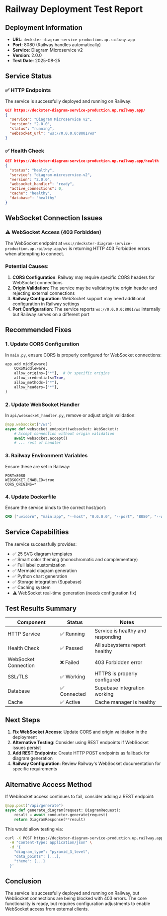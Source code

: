 # Railway Deployment Test Report

## Deployment Information
- **URL**: `deckster-diagram-service-production.up.railway.app`
- **Port**: 8080 (Railway handles automatically)
- **Service**: Diagram Microservice v2
- **Version**: 2.0.0
- **Test Date**: 2025-08-25

## Service Status

### ✅ HTTP Endpoints
The service is successfully deployed and running on Railway:

```json
GET https://deckster-diagram-service-production.up.railway.app/
{
  "service": "Diagram Microservice v2",
  "version": "2.0.0",
  "status": "running",
  "websocket_url": "ws://0.0.0.0:8001/ws"
}
```

### ✅ Health Check
```json
GET https://deckster-diagram-service-production.up.railway.app/health
{
  "status": "healthy",
  "service": "diagram-microservice-v2",
  "version": "2.0.0",
  "websocket_handler": "ready",
  "active_connections": 0,
  "cache": "healthy",
  "database": "healthy"
}
```

## WebSocket Connection Issues

### ⚠️ WebSocket Access (403 Forbidden)
The WebSocket endpoint at `wss://deckster-diagram-service-production.up.railway.app/ws` is returning HTTP 403 Forbidden errors when attempting to connect.

### Potential Causes:
1. **CORS Configuration**: Railway may require specific CORS headers for WebSocket connections
2. **Origin Validation**: The service may be validating the origin header and rejecting external connections
3. **Railway Configuration**: WebSocket support may need additional configuration in Railway settings
4. **Port Configuration**: The service reports `ws://0.0.0.0:8001/ws` internally but Railway serves on a different port

## Recommended Fixes

### 1. Update CORS Configuration
In `main.py`, ensure CORS is properly configured for WebSocket connections:

```python
app.add_middleware(
    CORSMiddleware,
    allow_origins=["*"],  # Or specific origins
    allow_credentials=True,
    allow_methods=["*"],
    allow_headers=["*"],
)
```

### 2. Update WebSocket Handler
In `api/websocket_handler.py`, remove or adjust origin validation:

```python
@app.websocket("/ws")
async def websocket_endpoint(websocket: WebSocket):
    # Accept connection without origin validation
    await websocket.accept()
    # ... rest of handler
```

### 3. Railway Environment Variables
Ensure these are set in Railway:

```env
PORT=8080
WEBSOCKET_ENABLED=true
CORS_ORIGINS=*
```

### 4. Update Dockerfile
Ensure the service binds to the correct host/port:

```dockerfile
CMD ["uvicorn", "main:app", "--host", "0.0.0.0", "--port", "8080", "--ws-ping-interval", "30"]
```

## Service Capabilities

The service successfully provides:
- ✅ 25 SVG diagram templates
- ✅ Smart color theming (monochromatic and complementary)
- ✅ Full label customization
- ✅ Mermaid diagram generation
- ✅ Python chart generation
- ✅ Storage integration (Supabase)
- ✅ Caching system
- ⚠️ WebSocket real-time generation (needs configuration fix)

## Test Results Summary

| Component | Status | Notes |
|-----------|--------|-------|
| HTTP Service | ✅ Running | Service is healthy and responding |
| Health Check | ✅ Passed | All subsystems report healthy |
| WebSocket Connection | ❌ Failed | 403 Forbidden error |
| SSL/TLS | ✅ Working | HTTPS is properly configured |
| Database | ✅ Connected | Supabase integration working |
| Cache | ✅ Active | Cache manager is healthy |

## Next Steps

1. **Fix WebSocket Access**: Update CORS and origin validation in the deployment
2. **Alternative Testing**: Consider using REST endpoints if WebSocket issues persist
3. **Add REST Endpoints**: Create HTTP POST endpoints as fallback for diagram generation
4. **Railway Configuration**: Review Railway's WebSocket documentation for specific requirements

## Alternative Access Method

If WebSocket access continues to fail, consider adding a REST endpoint:

```python
@app.post("/api/generate")
async def generate_diagram(request: DiagramRequest):
    result = await conductor.generate(request)
    return DiagramResponse(**result)
```

This would allow testing via:
```bash
curl -X POST https://deckster-diagram-service-production.up.railway.app/api/generate \
  -H "Content-Type: application/json" \
  -d '{
    "diagram_type": "pyramid_3_level",
    "data_points": [...],
    "theme": {...}
  }'
```

## Conclusion

The service is successfully deployed and running on Railway, but WebSocket connections are being blocked with 403 errors. The core functionality is ready, but requires configuration adjustments to enable WebSocket access from external clients.